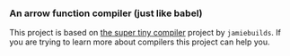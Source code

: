 ### An arrow function compiler (just like babel)
This project is based on [the super tiny compiler](https://github.com/jamiebuilds/the-super-tiny-compiler) project by `jamiebuilds`. If you are trying to learn more about compilers this project can help you.
